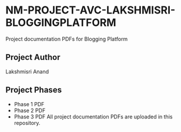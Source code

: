# NM-PROJECT-AVC-LAKSHMISRI-BLOGGINGPLATFORM
Project documentation PDFs for Blogging Platform
## Project Author 
Lakshmisri Anand
## Project Phases
- Phase 1 PDF
- Phase 2 PDF
- Phase 3 PDF
All project documentation PDFs are uploaded in this repository.

